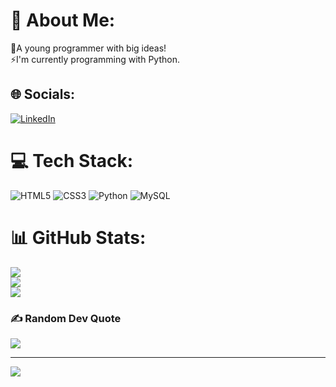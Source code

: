 
# 💫 About Me:
🌱A young programmer with big ideas!<br>⚡I'm currently programming with Python.


## 🌐 Socials:
[![LinkedIn](https://img.shields.io/badge/LinkedIn-%230077B5.svg?logo=linkedin&logoColor=white)](https://linkedin.com/in/Iliya-Gorjinezhad) 

# 💻 Tech Stack:
![HTML5](https://img.shields.io/badge/html5-%23E34F26.svg?style=for-the-badge&logo=html5&logoColor=white) ![CSS3](https://img.shields.io/badge/css3-%231572B6.svg?style=for-the-badge&logo=css3&logoColor=white) ![Python](https://img.shields.io/badge/python-3670A0?style=for-the-badge&logo=python&logoColor=ffdd54) ![MySQL](https://img.shields.io/badge/mysql-%2300f.svg?style=for-the-badge&logo=mysql&logoColor=white)
# 📊 GitHub Stats:
![](https://github-readme-stats.vercel.app/api?username=1ilia&theme=midnight-purple&hide_border=false&include_all_commits=false&count_private=false)<br/>
![](https://github-readme-streak-stats.herokuapp.com/?user=1ilia&theme=midnight-purple&hide_border=false)<br/>
![](https://github-readme-stats.vercel.app/api/top-langs/?username=1ilia&theme=midnight-purple&hide_border=false&include_all_commits=false&count_private=false&layout=compact)

### ✍️ Random Dev Quote
![](https://quotes-github-readme.vercel.app/api?type=horizontal&theme=radical)

---
[![](https://visitcount.itsvg.in/api?id=1ilia&icon=5&color=1)](https://visitcount.itsvg.in)

<!-- Proudly created with GPRM ( https://gprm.itsvg.in ) -->

